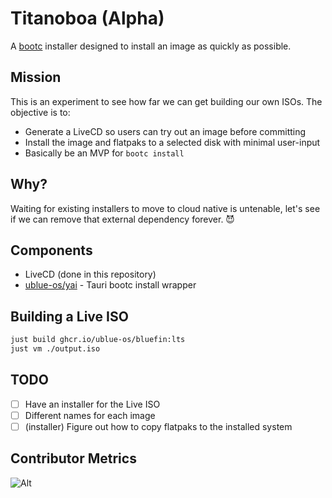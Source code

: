 # Titanoboa (Alpha)

A [bootc](https://github.com/bootc-dev/bootc) installer designed to install an image as quickly as possible.


## Mission

This is an experiment to see how far we can get building our own ISOs. The objective is to:

- Generate a LiveCD so users can try out an image before committing
- Install the image and flatpaks to a selected disk with minimal user-input
- Basically be an MVP for `bootc install` 

## Why?

Waiting for existing installers to move to cloud native is untenable, let's see if we can remove that external dependency forever. 😈

## Components

- LiveCD (done in this repository)
- [ublue-os/yai](https://github.com/ublue-os/yai) - Tauri bootc install wrapper

## Building a Live ISO

```bash
just build ghcr.io/ublue-os/bluefin:lts
just vm ./output.iso
```

## TODO
- [ ] Have an installer for the Live ISO
- [ ] Different names for each image
- [ ] (installer) Figure out how to copy flatpaks to the installed system

## Contributor Metrics

![Alt](https://repobeats.axiom.co/api/embed/ab79f8a8b6ba6111cc7123cbbb8762864c76699f.svg "Repobeats analytics image")
